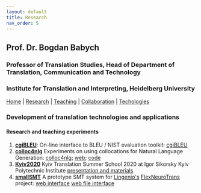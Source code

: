 ```yaml
---
layout: default
title: Research
nav_order: 5
---
```



## Prof. Dr. Bogdan Babych
### Professor of Translation Studies, Head of Department of Translation, Communication and Technology
### Institute for Translation and Interpreting, Heidelberg University

[Home](index.md) | [Research](research.md) | [Teaching](teaching.md) | [Collaboration](collaboration.md) | [Techologies](techlabs.md)

### Development of translation technologies and applications

#### Research and teaching experiments

1. [**cgiBLEU**](http://corpus.leeds.ac.uk/corpuslabs/lab201801cgibleu/): On-line interface to BLEU / NIST evaluation toolkit: [cgiBLEU](http://corpus.leeds.ac.uk/corpuslabs/lab201801cgibleu/)
2. [**colloc4nlg**](http://corpus.leeds.ac.uk/corpuslabs/lab201810cnlg/colloc4nlg.html) Experiments on using collocations for Natural Language Generation: [colloc4nlg](https://github.com/bogdanbabych/colloc4nlg); [web](http://corpus.leeds.ac.uk/corpuslabs/lab201810cnlg/colloc4nlg.html); [code](http://corpus.leeds.ac.uk/corpuslabs/lab201810cnlg/?C=M;O=A)
3. [**Kyiv2020**](http://corpus.leeds.ac.uk/corpuslabs/lab2020Kyiv) Kyiv Translation Summer School 2020 at Igor Sikorsky Kyiv Polytechnic Institute [presentation and materials](http://corpus.leeds.ac.uk/corpuslabs/lab2020Kyiv/)
4. [**smallSMT**](http://corpus.leeds.ac.uk/lingenio/) A prototype SMT system for [Lingenio's](https://lingenio.de/en/) [FlexNeuroTrans](https://lingenio.de/en/research/projects/FlexNeuroTrans/) project: [web interface](http://corpus.leeds.ac.uk/lingenio/) [web file interface](http://corpus.leeds.ac.uk/lingenio/indexfile.html)
